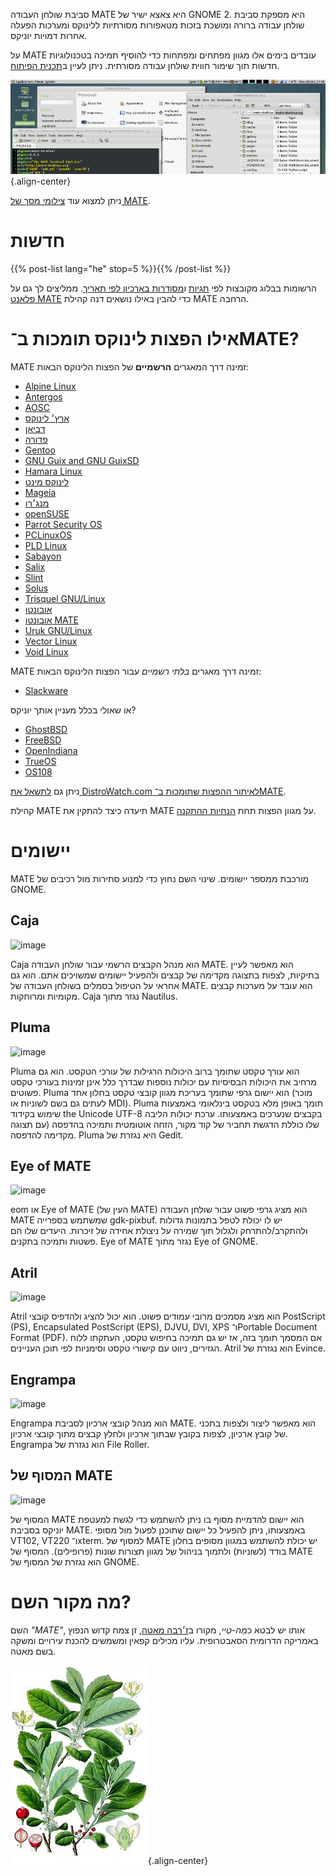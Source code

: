 <!--
.. title: סביבת שולחן העבודה MATE
.. slug: אינדקס
.. date: 2013-10-31 12:29:57
.. tags: אודות,יישומים,צילומים
.. link: 
.. description:
-->

סביבת שולחן העבודה MATE היא צאצא ישיר של GNOME 2. היא מספקת סביבת
שולחן עבודה ברורה ומושכת בזכות מטאפורות מסורתיות ללינוקס ומערכות הפעלה
אחרות דמויות יוניקס.

על MATE עובדים בימים אלו מגוון מפתחים ומפתחות כדי להוסיף תמיכה
בטכנולוגיות חדשות תוך שימור חווית שולחן עבודה מסורתית. ניתן לעיין
ב[תכנית הפיתוח](https://wiki.mate-desktop.org/#!pages/roadmap.md).

![image](/screens/screenshot.jpg){.align-center}

ניתן למצוא עוד [צילומי מסך של MATE](gallery/1.22/).

חדשות
=====

{{% post-list lang="he" stop=5 %}}{{% /post-list %}}

הרשומות בבלוג מקובצות לפי [תגיות](tags/) ו[מסודרות בארכיון
לפי תאריך](archive/). ממליצים לך גם על [פלאנט
MATE](https://planet.mate-desktop.org) כדי להבין באילו נושאים דנה קהילת MATE
הרחבה.

אילו הפצות לינוקס תומכות ב־MATE?
==============================

MATE זמינה דרך המאגרים **הרשמיים** של הפצות הלינוקס
הבאות:

-   [Alpine Linux](https://www.alpinelinux.org/)
-   [Antergos](https://antergos.com/)
-   [AOSC](https://aosc.io/)
-   [ארץ׳ לינוקס](https://www.archlinux.org)
-   [דביאן](https://www.debian.org)
-   [פדורה](https://www.fedoraproject.org)
-   [Gentoo](https://www.gentoo.org)
-   [GNU Guix and GNU GuixSD](https://gnu.org/s/guix)
-   [Hamara Linux](https://hamaralinux.org/)
-   [לינוקס מינט](https://linuxmint.com)
-   [Mageia](https://www.mageia.org/en/)
-   [מנג׳רו](https://manjaro.org/)
-   [openSUSE](https://www.opensuse.org)
-   [Parrot Security OS](https://www.parrotsec.org/)
-   [PCLinuxOS](https://www.pclinuxos.com/get-pclinuxos/mate/)
-   [PLD Linux](https://www.pld-linux.org/)
-   [Sabayon](https://www.sabayon.org)
-   [Salix](https://www.salixos.org)
-   [Slint](https://slint.fr)
-   [Solus](https://getsol.us/)
-   [Trisquel GNU/Linux](https://trisquel.info/)
-   [אובונטו](https://www.ubuntu.com)
-   [אובונטו MATE](https://www.ubuntu-mate.org)
-   [Uruk GNU/Linux](https://urukproject.org/dist/)
-   [Vector Linux](http://vectorlinux.com)
-   [Void Linux](https://www.voidlinux.org/)

MATE זמינה דרך מאגרים  *בלתי רשמיים* עבור הפצות הלינוקס
הבאות:

-   [Slackware](http://www.slackware.com)

או שאולי בכלל מעניין אותך יוניקס?

-   [GhostBSD](https://ghostbsd.org)
-   [FreeBSD](https://freebsd.org)
-   [OpenIndiana](https://www.openindiana.org)
-   [TrueOS](https://www.trueos.org/)
-   [OS108](https://OS108.org/)

ניתן גם [לתשאל את DistroWatch.com לאיתור ההפצות שתומכות
ב־MATE](https://distrowatch.org/search.php?desktop=MATE#distrosearch).

קהילת MATE תיעדה כיצד להתקין את MATE על מגוון הפצות תחת [הנחיות
ההתקנה](https://wiki.mate-desktop.org/#!pages/download.md).

יישומים
======

MATE מורכבת ממספר יישומים. שינוי השם נחוץ כדי
למנוע סתירות מול רכיבים של GNOME.

Caja
----

![image](/assets/img/mate/caja.png)

Caja הוא מנהל הקבצים הרשמי עבור שולחן העבודה MATE. הוא מאפשר
לעיין בתיקיות, לצפות בתצוגה מקדימה של קבצים ולהפעיל יישומים שמשויכים
אתם. הוא גם אחראי על הטיפול בסמלים בשולחן העבודה של MATE. הוא עובד
על מערכות קבצים מקומיות ומרוחקות.
Caja נגזר מתוך Nautilus.

Pluma
-----

![image](/assets/img/mate/pluma.png)

Pluma הוא עורך טקסט שתומך ברוב היכולות הרגילות של עורכי הטקסט. הוא
גם מרחיב את היכולות הבסיסיות עם יכולות נוספות שבדרך כלל אינן זמינות
בעורכי טקסט פשוטים. Pluma הוא יישום גרפי שתומך בעריכת מגוון קובצי
טקסט בחלון אחד (מוכר לעתים גם בשם לשוניות או MDI). Pluma תומך באופן
מלא בטקסט בינלאומי באמצעות שימוש בקידוד the Unicode UTF-8 בקבצים 
שנערכים באמצעותו. ערכת יכולות הליבה שלו כוללת הדגשת תחביר של קוד
מקור, הזחה אוטומטית ותמיכה בהדפסה (עם תצוגה מקדימה להדפסה.
Pluma היא נגזרת של Gedit.

Eye of MATE
-----------

![image](/assets/img/mate/eom.png)

eom או Eye of MATE (העין של MATE) הוא מציג גרפי פשוט עבור שולחן העבודה MATE
שמשתמש בספרייה gdk-pixbuf. יש לו יכולת לטפל בתמונות גדולות ולהתקרב/להתרחק
ולגלול תוך שמירה על ניצולת אחידה של זיכרות. היעדים שלו הם פשטות
ותמיכה בתקנים. Eye of MATE נגזר מתוך Eye of GNOME.

Atril
-----

![image](/assets/img/mate/atril.png)

Atril הוא מציג מסמכים מרובי עמודים פשוט. הוא יכול להציג ולהדפיס קובצי
PostScript (PS),‏ Encapsulated PostScript (EPS),‏ DJVU,‏ DVI,‏ XPS
ו־Portable Document Format (PDF). אם המסמך תומך בזה, אז
יש גם תמיכה בחיפוש טקסט, העתקתו ללוח הגזירים, ניווט עם קישורי טקסט
וסימניות לפי תוכן העניינים. Atril הוא נגזרת של Evince.


Engrampa
--------

![image](/assets/img/mate/engrampa.png)

Engrampa הוא מנהל קובצי ארכיון לסביבת MATE. הוא מאפשר ליצור
ולצפות בתכני של קובץ ארכיון, לצפות בקובץ שבתוך ארכיון
ולחלץ קבצים מתוך קובצי ארכיון. Engrampa
הוא נגזרת של File Roller.

המסוף של MATE
-------------

![image](/assets/img/mate/terminal.png)

המסוף של MATE הוא יישום להדמיית מסוף בו ניתן להשתמש כדי לגשת למעטפת
יוניקס בסביבת MATE. באמצעותו, ניתן להפעיל כל יישום שתוכנן לפעול מול מסופי
VT102, VT220 ו־xterm. למסוף של MATE יש יכולת להשתמש במגוון מסופים
בחלון בודד (לשוניות) ולתמוך בניהול של מגוון תצורות שונות (פרופילים).
המסוף של MATE הוא נגזרת של המסוף של GNOME.

מה מקור השם?
============

השם *\"MATE\"*, אותו יש לבטא כ*מַה-טֵיי*, מקורו ב[ז׳רבה מאטה](https://he.wikipedia.org/wiki/מאטה),
 זן צמח קדוש הנפוץ באמריקה הדרומית הסאבטרופית. עליו מכילים קפאין
ומשמשים להכנת עירויים ומשקה בשם מאטה. <!-- _ -->

![image](/assets/img/mate/yerba.jpg){.align-center}
